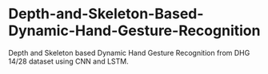 # Depth-and-Skeleton-Based-Dynamic-Hand-Gesture-Recognition
Depth and Skeleton based Dynamic Hand Gesture Recognition from DHG 14/28 dataset using CNN and LSTM.
